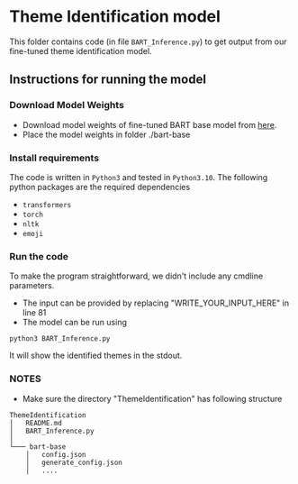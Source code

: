 # Theme Identification model

This folder contains code (in file `BART_Inference.py`) to get output from our fine-tuned theme identification model.

## Instructions for running the model

### Download Model Weights

- Download model weights of fine-tuned BART base model from [here](https://data.mendeley.com/preview/kyg8whhfkk?a=3402f678-323f-4251-96ff-803e5fdea222).
- Place the model weights in folder ./bart-base


### Install requirements

The code is written in `Python3` and tested in `Python3.10`. The following python packages are the required dependencies

- `transformers`
- `torch`
- `nltk`
- `emoji`

### Run the code

To make the program straightforward, we didn't include any cmdline parameters.
- The input can be provided by replacing "WRITE_YOUR_INPUT_HERE" in line 81 
- The model can be run using 
```
python3 BART_Inference.py
``` 
It will show the identified themes in the stdout. 

### NOTES

- Make sure the directory "ThemeIdentification" has following structure
```
ThemeIdentification
│   README.md
│   BART_Inference.py   
│
└─── bart-base
    │   config.json
    │   generate_config.json
    │   ....
```